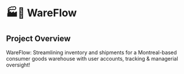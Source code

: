 # :factory::ship: WareFlow
## Project Overview

WareFlow: Streamlining inventory and shipments for a Montreal-based consumer goods warehouse with user accounts, tracking & managerial oversight!

